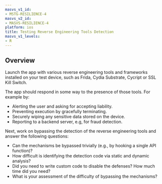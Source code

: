 ```yaml
---
masvs_v1_id:
- MSTG-RESILIENCE-4
masvs_v2_id:
- MASVS-RESILIENCE-4
platform: ios
title: Testing Reverse Engineering Tools Detection
masvs_v1_levels:
- R
---
```


## Overview

Launch the app with various reverse engineering tools and frameworks installed on your test device, such as Frida, Cydia Substrate, Cycript or SSL Kill Switch.

The app should respond in some way to the presence of those tools. For example by:

- Alerting the user and asking for accepting liability.
- Preventing execution by gracefully terminating.
- Securely wiping any sensitive data stored on the device.
- Reporting to a backend server, e.g, for fraud detection.

Next, work on bypassing the detection of the reverse engineering tools and answer the following questions:

- Can the mechanisms be bypassed trivially (e.g., by hooking a single API function)?
- How difficult is identifying the detection code via static and dynamic analysis?
- Did you need to write custom code to disable the defenses? How much time did you need?
- What is your assessment of the difficulty of bypassing the mechanisms?

